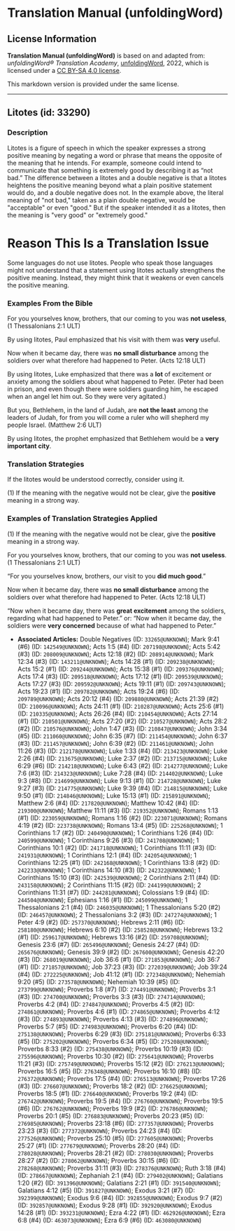# Translation Manual (unfoldingWord)

## License Information

**Translation Manual (unfoldingWord)** is based on and adapted from: _unfoldingWord® Translation Academy_, [unfoldingWord](https://unfoldingword.org/utw), 2022, which is licensed under a [CC BY-SA 4.0 license](https://creativecommons.org/licenses/by-sa/4.0/legalcode.en).

This markdown version is provided under the same license.



--------------------------------

## Litotes (id: 33290)

### Description

Litotes is a figure of speech in which the speaker expresses a strong positive meaning by negating a word or phrase that means the opposite of the meaning that he intends. For example, someone could intend to communicate that something is extremely good by describing it as “not bad.” The difference between a litotes and a double negative is that a litotes heightens the positive meaning beyond what a plain positive statement would do, and a double negative does not. In the example above, the literal meaning of "not bad," taken as a plain double negative, would be "acceptable" or even "good." But if the speaker intended it as a litotes, then the meaning is "very good" or "extremely good."

Reason This Is a Translation Issue
==================================

Some languages do not use litotes. People who speak those languages might not understand that a statement using litotes actually strengthens the positive meaning. Instead, they might think that it weakens or even cancels the positive meaning.

### Examples From the Bible

For you yourselves know, brothers, that our coming to you was **not useless**, (1 Thessalonians 2:1 ULT)

By using litotes, Paul emphasized that his visit with them was **very** useful.

Now when it became day, there was **no small disturbance** among the soldiers over what therefore had happened to Peter. (Acts 12:18 ULT)

By using litotes, Luke emphasized that there was a **lot** of excitement or anxiety among the soldiers about what happened to Peter. (Peter had been in prison, and even though there were soldiers guarding him, he escaped when an angel let him out. So they were very agitated.)

But you, Bethlehem, in the land of Judah, are **not the least** among the leaders of Judah, for from you will come a ruler who will shepherd my people Israel. (Matthew 2:6 ULT)

By using litotes, the prophet emphasized that Bethlehem would be a **very important city**.

### Translation Strategies

If the litotes would be understood correctly, consider using it.

(1\) If the meaning with the negative would not be clear, give the **positive** meaning in a strong way.

### Examples of Translation Strategies Applied

(1\) If the meaning with the negative would not be clear, give the **positive** meaning in a strong way.

For you yourselves know, brothers, that our coming to you was **not useless**. (1 Thessalonians 2:1 ULT)

“For you yourselves know, brothers, our visit to you **did much good**.”

Now when it became day, there was **no small disturbance** among the soldiers over what therefore had happened to Peter. (Acts 12:18 ULT)

“Now when it became day, there was **great excitement** among the soldiers, regarding what had happened to Peter.” or: “Now when it became day, the soldiers were **very concerned** because of what had happened to Peter.”

* **Associated Articles:** Double Negatives (ID: `33265@UNKNOWN`); Mark 9:41 (#6) (ID: `142549@UNKNOWN`); Acts 1:5 (#4) (ID: `207198@UNKNOWN`); Acts 5:42 (#3) (ID: `208009@UNKNOWN`); Acts 12:18 (#2) (ID: `208914@UNKNOWN`); Mark 12:34 (#3) (ID: `143211@UNKNOWN`); Acts 14:28 (#1) (ID: `209238@UNKNOWN`); Acts 15:2 (#1) (ID: `209244@UNKNOWN`); Acts 15:38 (#1) (ID: `209376@UNKNOWN`); Acts 17:4 (#3) (ID: `209518@UNKNOWN`); Acts 17:12 (#1) (ID: `209539@UNKNOWN`); Acts 17:27 (#3) (ID: `209592@UNKNOWN`); Acts 19:11 (#1) (ID: `209743@UNKNOWN`); Acts 19:23 (#1) (ID: `209782@UNKNOWN`); Acts 19:24 (#6) (ID: `209789@UNKNOWN`); Acts 20:12 (#4) (ID: `209880@UNKNOWN`); Acts 21:39 (#2) (ID: `210096@UNKNOWN`); Acts 24:11 (#1) (ID: `210287@UNKNOWN`); Acts 25:6 (#1) (ID: `210335@UNKNOWN`); Acts 26:26 (#4) (ID: `210454@UNKNOWN`); Acts 27:14 (#1) (ID: `210501@UNKNOWN`); Acts 27:20 (#2) (ID: `210527@UNKNOWN`); Acts 28:2 (#2) (ID: `210576@UNKNOWN`); John 1:47 (#3) (ID: `210847@UNKNOWN`); John 3:34 (#5) (ID: `211060@UNKNOWN`); John 6:35 (#7) (ID: `211454@UNKNOWN`); John 6:37 (#3) (ID: `211457@UNKNOWN`); John 6:39 (#2) (ID: `211461@UNKNOWN`); John 11:26 (#3) (ID: `212178@UNKNOWN`); Luke 1:33 (#4) (ID: `213423@UNKNOWN`); Luke 2:26 (#4) (ID: `213675@UNKNOWN`); Luke 2:37 (#2) (ID: `213715@UNKNOWN`); Luke 6:29 (#6) (ID: `214218@UNKNOWN`); Luke 6:43 (#2) (ID: `214277@UNKNOWN`); Luke 7:6 (#3) (ID: `214323@UNKNOWN`); Luke 7:28 (#4) (ID: `214402@UNKNOWN`); Luke 9:3 (#8) (ID: `214699@UNKNOWN`); Luke 9:13 (#1) (ID: `214728@UNKNOWN`); Luke 9:27 (#3) (ID: `214775@UNKNOWN`); Luke 9:39 (#4) (ID: `214815@UNKNOWN`); Luke 9:50 (#1) (ID: `214846@UNKNOWN`); Luke 15:13 (#1) (ID: `215891@UNKNOWN`); Matthew 2:6 (#4) (ID: `217820@UNKNOWN`); Matthew 10:42 (#4) (ID: `219300@UNKNOWN`); Matthew 11:11 (#3) (ID: `219352@UNKNOWN`); Romans 1:13 (#1) (ID: `223059@UNKNOWN`); Romans 1:16 (#2) (ID: `223071@UNKNOWN`); Romans 4:19 (#2) (ID: `223738@UNKNOWN`); Romans 13:4 (#5) (ID: `225268@UNKNOWN`); 1 Corinthians 1:7 (#2) (ID: `240490@UNKNOWN`); 1 Corinthians 1:26 (#4) (ID: `240599@UNKNOWN`); 1 Corinthians 9:26 (#3) (ID: `241708@UNKNOWN`); 1 Corinthians 10:1 (#2) (ID: `241718@UNKNOWN`); 1 Corinthians 11:11 (#3) (ID: `241931@UNKNOWN`); 1 Corinthians 12:1 (#4) (ID: `242054@UNKNOWN`); 1 Corinthians 12:25 (#1) (ID: `242168@UNKNOWN`); 1 Corinthians 13:8 (#2) (ID: `242233@UNKNOWN`); 1 Corinthians 14:10 (#3) (ID: `242322@UNKNOWN`); 1 Corinthians 15:10 (#3) (ID: `242539@UNKNOWN`); 2 Corinthians 2:11 (#4) (ID: `243158@UNKNOWN`); 2 Corinthians 11:15 (#2) (ID: `244199@UNKNOWN`); 2 Corinthians 11:31 (#7) (ID: `244281@UNKNOWN`); Colossians 1:9 (#4) (ID: `244504@UNKNOWN`); Ephesians 1:16 (#1) (ID: `245099@UNKNOWN`); 1 Thessalonians 2:1 (#4) (ID: `246035@UNKNOWN`); 1 Thessalonians 5:20 (#2) (ID: `246457@UNKNOWN`); 2 Thessalonians 3:2 (#3) (ID: `247274@UNKNOWN`); 1 Peter 4:9 (#2) (ID: `257370@UNKNOWN`); Hebrews 2:11 (#6) (ID: `258180@UNKNOWN`); Hebrews 6:10 (#2) (ID: `258528@UNKNOWN`); Hebrews 13:2 (#1) (ID: `259617@UNKNOWN`); Hebrews 13:16 (#2) (ID: `259708@UNKNOWN`); Genesis 23:6 (#7) (ID: `265496@UNKNOWN`); Genesis 24:27 (#4) (ID: `265676@UNKNOWN`); Genesis 39:9 (#2) (ID: `267600@UNKNOWN`); Genesis 42:20 (#3) (ID: `268019@UNKNOWN`); Job 36:6 (#1) (ID: `271853@UNKNOWN`); Job 36:7 (#1) (ID: `271857@UNKNOWN`); Job 37:23 (#3) (ID: `272039@UNKNOWN`); Job 39:24 (#4) (ID: `272225@UNKNOWN`); Job 41:12 (#1) (ID: `272348@UNKNOWN`); Nehemiah 9:20 (#5) (ID: `273578@UNKNOWN`); Nehemiah 10:39 (#5) (ID: `273799@UNKNOWN`); Proverbs 1:8 (#7) (ID: `274491@UNKNOWN`); Proverbs 3:1 (#3) (ID: `274700@UNKNOWN`); Proverbs 3:3 (#3) (ID: `274714@UNKNOWN`); Proverbs 4:2 (#4) (ID: `274847@UNKNOWN`); Proverbs 4:5 (#2) (ID: `274861@UNKNOWN`); Proverbs 4:6 (#1) (ID: `274865@UNKNOWN`); Proverbs 4:12 (#3) (ID: `274893@UNKNOWN`); Proverbs 4:13 (#3) (ID: `274896@UNKNOWN`); Proverbs 5:7 (#5) (ID: `274983@UNKNOWN`); Proverbs 6:20 (#4) (ID: `275138@UNKNOWN`); Proverbs 6:29 (#3) (ID: `275181@UNKNOWN`); Proverbs 6:33 (#5) (ID: `275202@UNKNOWN`); Proverbs 6:34 (#5) (ID: `275208@UNKNOWN`); Proverbs 8:33 (#2) (ID: `275438@UNKNOWN`); Proverbs 10:19 (#3) (ID: `275596@UNKNOWN`); Proverbs 10:30 (#2) (ID: `275641@UNKNOWN`); Proverbs 11:21 (#3) (ID: `275749@UNKNOWN`); Proverbs 15:12 (#2) (ID: `276213@UNKNOWN`); Proverbs 16:5 (#5) (ID: `276348@UNKNOWN`); Proverbs 16:10 (#8) (ID: `276372@UNKNOWN`); Proverbs 17:5 (#4) (ID: `276513@UNKNOWN`); Proverbs 17:26 (#3) (ID: `276607@UNKNOWN`); Proverbs 18:2 (#2) (ID: `276625@UNKNOWN`); Proverbs 18:5 (#1) (ID: `276640@UNKNOWN`); Proverbs 19:2 (#4) (ID: `276742@UNKNOWN`); Proverbs 19:5 (#4) (ID: `276760@UNKNOWN`); Proverbs 19:5 (#6) (ID: `276762@UNKNOWN`); Proverbs 19:9 (#2) (ID: `276786@UNKNOWN`); Proverbs 20:1 (#5) (ID: `276883@UNKNOWN`); Proverbs 20:23 (#5) (ID: `276985@UNKNOWN`); Proverbs 23:18 (#6) (ID: `277357@UNKNOWN`); Proverbs 23:23 (#3) (ID: `277372@UNKNOWN`); Proverbs 24:23 (#4) (ID: `277526@UNKNOWN`); Proverbs 25:10 (#5) (ID: `277605@UNKNOWN`); Proverbs 25:27 (#1) (ID: `277679@UNKNOWN`); Proverbs 28:20 (#4) (ID: `278028@UNKNOWN`); Proverbs 28:21 (#2) (ID: `278030@UNKNOWN`); Proverbs 28:27 (#2) (ID: `278062@UNKNOWN`); Proverbs 30:15 (#6) (ID: `278268@UNKNOWN`); Proverbs 31:11 (#3) (ID: `278376@UNKNOWN`); Ruth 3:18 (#4) (ID: `278667@UNKNOWN`); Zephaniah 2:1 (#4) (ID: `279402@UNKNOWN`); Galatians 1:20 (#2) (ID: `391396@UNKNOWN`); Galatians 2:21 (#1) (ID: `391540@UNKNOWN`); Galatians 4:12 (#5) (ID: `391827@UNKNOWN`); Exodus 3:21 (#7) (ID: `392399@UNKNOWN`); Exodus 9:6 (#4) (ID: `392855@UNKNOWN`); Exodus 9:7 (#2) (ID: `392857@UNKNOWN`); Exodus 9:28 (#1) (ID: `392920@UNKNOWN`); Exodus 14:28 (#1) (ID: `393231@UNKNOWN`); Ezra 4:22 (#1) (ID: `462926@UNKNOWN`); Ezra 6:8 (#4) (ID: `463073@UNKNOWN`); Ezra 6:9 (#6) (ID: `463080@UNKNOWN`)

